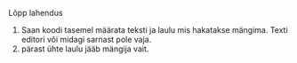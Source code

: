 Lõpp lahendus


1. Saan koodi tasemel määrata teksti ja laulu mis hakatakse mängima.
Texti editori või midagi sarnast pole vaja. 
2. pärast ühte laulu jääb mängija vait. 
